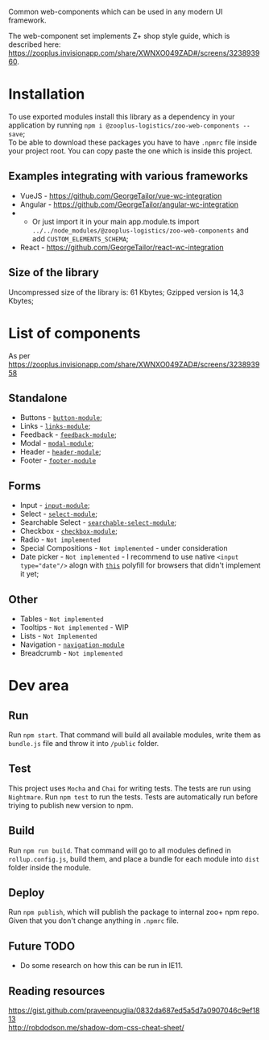 Common web-components which can be used in any modern UI framework.

The web-component set implements Z+ shop style guide, which is described here: https://zooplus.invisionapp.com/share/XWNXO049ZAD#/screens/323893960.

# Installation
To use exported modules install this library as a dependency in your application by running `npm i @zooplus-logistics/zoo-web-components --save`;      
To be able to download these packages you have to have `.npmrc` file inside your project root. You can copy paste the one which is inside this project.      

## Examples integrating with various frameworks
+ VueJS - https://github.com/GeorgeTailor/vue-wc-integration
+ Angular - https://github.com/GeorgeTailor/angular-wc-integration
+ + Or just import it in your main app.module.ts import `../../node_modules/@zooplus-logistics/zoo-web-components` and add `CUSTOM_ELEMENTS_SCHEMA`;
+ React - https://github.com/GeorgeTailor/react-wc-integration

## Size of the library
Uncompressed size of the library is: 61 Kbytes;
Gzipped version is 14,3 Kbytes;

# List of components
As per https://zooplus.invisionapp.com/share/XWNXO049ZAD#/screens/323893958

## Standalone
+ Buttons - [`button-module`](https://src.private.zooplus.net/projects/LCOM/repos/web-components/browse/zoo-modules/button-module);
+ Links - [`links-module`](https://src.private.zooplus.net/projects/LCOM/repos/web-components/browse/zoo-modules/link-module);
+ Feedback - [`feedback-module`](https://src.private.zooplus.net/projects/LCOM/repos/web-components/browse/zoo-modules/feedback-module);
+ Modal - [`modal-module`](https://src.private.zooplus.net/projects/LCOM/repos/web-components/browse/zoo-modules/modal-module);
+ Header - [`header-module`](https://src.private.zooplus.net/projects/LCOM/repos/web-components/browse/zoo-modules/header-module);
+ Footer - [`footer-module`](https://src.private.zooplus.net/projects/LCOM/repos/web-components/browse/zoo-modules/footer-module)

## Forms
+ Input - [`input-module`](https://src.private.zooplus.net/projects/LCOM/repos/web-components/browse/zoo-modules/input-module);
+ Select - [`select-module`](https://src.private.zooplus.net/projects/LCOM/repos/web-components/browse/zoo-modules/select-module);
+ Searchable Select - [`searchable-select-module`](https://src.private.zooplus.net/projects/LCOM/repos/web-components/browse/zoo-modules/searchable-select-module);
+ Checkbox - [`checkbox-module`](https://src.private.zooplus.net/projects/LCOM/repos/web-components/browse/zoo-modules/checkbox-module);
+ Radio - `Not implemented`
+ Special Compositions - `Not implemented` - under consideration
+ Date picker - `Not implemented` - I recommend to use native `<input type="date"/>` alogn with [`this`](https://github.com/jcgertig/date-input-polyfill) polyfill for browsers that didn't implement it yet;

## Other
+ Tables - `Not implemented`
+ Tooltips - `Not implemented` - WIP
+ Lists  - `Not Implemented`
+ Navigation - [`navigation-module`](https://src.private.zooplus.net/projects/LCOM/repos/web-components/browse/zoo-modules/navigation-module)
+ Breadcrumb - `Not implemented`



# Dev area
## Run
Run `npm start`. That command will build all available modules, write them as `bundle.js` file and throw it into `/public` folder.

## Test
This project uses `Mocha` and `Chai` for writing tests. The tests are run using `Nightmare`.
Run `npm test` to run the tests. Tests are automatically run before triying to publish new version to npm.

## Build
Run `npm run build`. That command will go to all modules defined in `rollup.config.js`, build them, and place a bundle for each module into `dist` folder inside the module.

## Deploy
Run `npm publish`, which will publish the package to internal zoo+ npm repo. Given that you don't change anything in `.npmrc` file.

## Future TODO
+ Do some research on how this can be run in IE11.

## Reading resources
https://gist.github.com/praveenpuglia/0832da687ed5a5d7a0907046c9ef1813      
http://robdodson.me/shadow-dom-css-cheat-sheet/